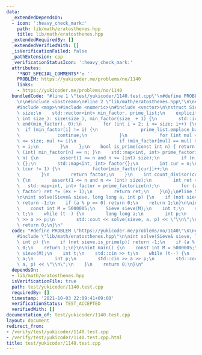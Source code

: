 ```yaml
---
data:
  _extendedDependsOn:
  - icon: ':heavy_check_mark:'
    path: lib/math/eratosthenes.hpp
    title: lib/math/eratosthenes.hpp
  _extendedRequiredBy: []
  _extendedVerifiedWith: []
  _isVerificationFailed: false
  _pathExtension: cpp
  _verificationStatusIcon: ':heavy_check_mark:'
  attributes:
    '*NOT_SPECIAL_COMMENTS*': ''
    PROBLEM: https://yukicoder.me/problems/no/1140
    links:
    - https://yukicoder.me/problems/no/1140
  bundledCode: "#line 1 \"test/yukicoder/1140.test.cpp\"\n#define PROBLEM \"https://yukicoder.me/problems/no/1140\"\
    \n\n#include <iostream>\n#line 2 \"lib/math/eratosthenes.hpp\"\n\n#include <cassert>\n\
    #include <map>\n#include <numeric>\n#include <vector>\n\nstruct Sieve {\n    int\
    \ size;\n    std::vector<int> min_factor, prime_list;\n    explicit Sieve(const\
    \ int size_): size(size_), min_factor(size_ + 1) {\n        std::iota(begin(min_factor),\
    \ end(min_factor), 0);\n        for (int i = 2; i <= size; i++) {\n          \
    \  if (min_factor[i] != i) {\n                prime_list.emplace_back(i);\n  \
    \              continue;\n            }\n            for (int mul = i * 2; mul\
    \ <= size; mul += i)\n                if (min_factor[mul] == mul) min_factor[mul]\
    \ = i;\n        }\n    };\n    bool is_prime(const int n) { return n >= 2 and\
    \ (int) min_factor[n] == n; }\n    std::map<int, int> prime_factorize(const int\
    \ n) {\n        assert(1 <= n and n <= (int) size);\n        if (n == 1) return\
    \ {};\n        std::map<int, int> factor{};\n        int cur = n;\n        while\
    \ (cur != 1) {\n            factor[min_factor[cur]]++;\n            cur /= min_factor[cur];\n\
    \        }\n        return factor;\n    }\n    int count_divisor(const int n)\
    \ {\n        assert(1 <= n and n <= (int) size);\n        int ret = 1;\n     \
    \   std::map<int, int> factor = prime_factorize(n);\n        for (auto [_, ex]:\
    \ factor) ret *= (ex + 1);\n        return ret;\n    }\n};\n#line 5 \"test/yukicoder/1140.test.cpp\"\
    \n\nint solve(Sieve& sieve, long long a, int p) {\n    if (not sieve.is_prime(p))\
    \ return -1;\n    if (a % p == 0) return 0;\n    return 1;\n}\n\nint main() {\n\
    \    const int M = 5000005;\n    Sieve sieve(M);\n    int t;\n    std::cin >>\
    \ t;\n    while (t--) {\n        long long a;\n        int p;\n        std::cin\
    \ >> a >> p;\n        std::cout << solve(sieve, a, p) << \"\\n\";\n    }\n   \
    \ return 0;\n}\n"
  code: "#define PROBLEM \"https://yukicoder.me/problems/no/1140\"\n\n#include <iostream>\n\
    #include \"lib/math/eratosthenes.hpp\"\n\nint solve(Sieve& sieve, long long a,\
    \ int p) {\n    if (not sieve.is_prime(p)) return -1;\n    if (a % p == 0) return\
    \ 0;\n    return 1;\n}\n\nint main() {\n    const int M = 5000005;\n    Sieve\
    \ sieve(M);\n    int t;\n    std::cin >> t;\n    while (t--) {\n        long long\
    \ a;\n        int p;\n        std::cin >> a >> p;\n        std::cout << solve(sieve,\
    \ a, p) << \"\\n\";\n    }\n    return 0;\n}\n"
  dependsOn:
  - lib/math/eratosthenes.hpp
  isVerificationFile: true
  path: test/yukicoder/1140.test.cpp
  requiredBy: []
  timestamp: '2021-10-03 22:09:41+09:00'
  verificationStatus: TEST_ACCEPTED
  verifiedWith: []
documentation_of: test/yukicoder/1140.test.cpp
layout: document
redirect_from:
- /verify/test/yukicoder/1140.test.cpp
- /verify/test/yukicoder/1140.test.cpp.html
title: test/yukicoder/1140.test.cpp
---
```


